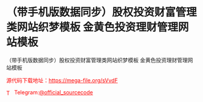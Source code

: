 # （带手机版数据同步）股权投资财富管理类网站织梦模板 金黄色投资理财管理网站模板

（带手机版数据同步）股权投资财富管理类网站织梦模板 金黄色投资理财管理网站模板<br>


<p style="color: red;">源代码下载地址：<a href="https://mega-file.org/sVvdF" style="color: red;">https://mega-file.org/sVvdF</a></p><p style="color: red;"><img src="https://cdn-icons-png.flaticon.com/512/2111/2111646.png" alt="Telegram Icon" style="width: 16px; vertical-align: middle; margin-right: 5px;">Telegram:<a href="https://t.me/official_sourcecode" style="color: red;">@official_sourcecode</a></p>